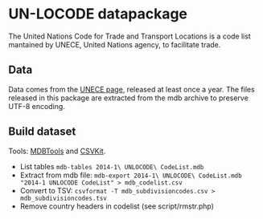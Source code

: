 # UN-LOCODE datapackage

The United Nations Code for Trade and Transport Locations is a code list mantained by UNECE, United Nations agency, to facilitate trade.

## Data

Data comes from the [UNECE page](http://www.unece.org/cefact/locode/welcome.html), released at least once a year. The files released in this package are extracted from the mdb archive to preserve UTF-8 encoding.

## Build dataset
Tools: [MDBTools](http://mdbtools.sourceforge.net/) and [CSVKit](https://github.com/onyxfish/csvkit).

- List tables ```mdb-tables 2014-1\ UNLOCODE\ CodeList.mdb```
- Extract from mdb file: ```mdb-export 2014-1\ UNLOCODE\ CodeList.mdb "2014-1 UNLOCODE CodeList" > mdb_codelist.csv```
- Convert to TSV: ```csvformat -T mdb_subdivisioncodes.csv > mdb_subdivisioncodes.tsv```
- Remove country headers in codelist (see script/rmstr.php)
